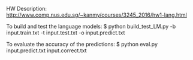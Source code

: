HW Description: http://www.comp.nus.edu.sg/~kanmy/courses/3245_2016/hw1-lang.html

To build and test the language models:
$ python build_test_LM.py -b input.train.txt -t input.test.txt -o input.predict.txt

To evaluate the accuracy of the predictions:
$ python eval.py input.predict.txt input.correct.txt
